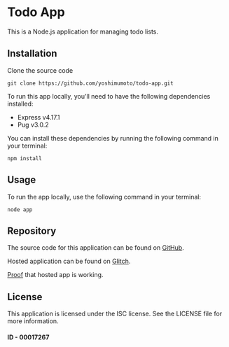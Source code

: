 # Todo App

This is a Node.js application for managing todo lists.

## Installation
Clone the source code
```
git clone https://github.com/yoshimumoto/todo-app.git
```

To run this app locally, you'll need to have the following dependencies installed:

- Express v4.17.1
- Pug v3.0.2

You can install these dependencies by running the following command in your terminal:

``npm install``

## Usage

To run the app locally, use the following command in your terminal:

``node app``


## Repository

The source code for this application can be found on [GitHub](https://github.com/yoshimumoto/todo-app).

Hosted application can be found on [Glitch](https://palm-snapdragon-steed.glitch.me/).

[Proof](https://imgur.com/a/z9mYbYW) that hosted app is working.

## License

This application is licensed under the ISC license. See the LICENSE file for more information.

#### ID - 00017267
